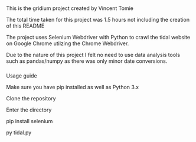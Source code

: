 

###

This is the gridium project created by Vincent Tomie

The total time taken for this project was 1.5 hours not including the creation of this README

The project uses Selenium Webdriver with Python to crawl the tidal website on Google Chrome utilzing the Chrome Webdriver.

Due to the nature of this project I felt no need to use data analysis tools such as pandas/numpy as there was only minor date conversions. 

###

Usage guide

Make sure you have pip installed as well as Python 3.x

Clone the repository

Enter the directory

pip install selenium

py tidal.py